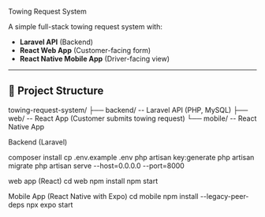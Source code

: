 Towing Request System

A simple full-stack towing request system with:

- **Laravel API** (Backend)
- **React Web App** (Customer-facing form)
- **React Native Mobile App** (Driver-facing view)

---
## 📁 Project Structure

towing-request-system/
├── backend/ -- Laravel API (PHP, MySQL)
├── web/ -- React App (Customer submits towing request)
└── mobile/ -- React Native App 



Backend (Laravel)

composer install
cp .env.example .env
php artisan key:generate
php artisan migrate
php artisan serve --host=0.0.0.0 --port=8000



web app (React)
cd web
npm install
npm start

Mobile App (React Native with Expo)
cd mobile
npm install --legacy-peer-deps
npx expo start




